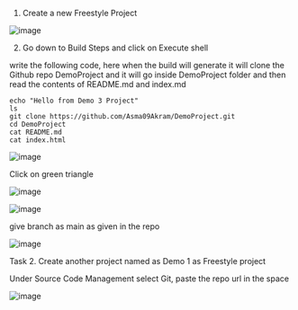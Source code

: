 1. Create a new Freestyle Project

![image](https://github.com/Asma09Akram/Jenkins/assets/124654068/a0a1ed08-2e4e-4f4e-89f7-1fde191b3504)

2. Go down to Build Steps and click on Execute shell

write the following code, here when the build will generate it will clone the Github repo DemoProject and it will go inside DemoProject folder and then read the
contents of README.md and index.md


```
echo "Hello from Demo 3 Project"
ls
git clone https://github.com/Asma09Akram/DemoProject.git
cd DemoProject
cat README.md
cat index.html
```


![image](https://github.com/Asma09Akram/Jenkins/assets/124654068/30ab0db8-41ed-41d0-8672-662b8727e99a)


Click on green triangle

![image](https://github.com/Asma09Akram/Jenkins/assets/124654068/7841b573-7932-4f19-8996-6b22cb1159a2)



![image](https://github.com/Asma09Akram/Jenkins/assets/124654068/9325150a-71bc-4177-a770-1b594e54b5a3)

give branch as main as given in the repo

![image](https://github.com/Asma09Akram/Jenkins/assets/124654068/4b826db6-20d1-4893-8d59-737655c8d109)


Task 2. Create another project named as Demo 1 as Freestyle project

Under Source Code Management
select Git, paste the repo url in the space

![image](https://github.com/Asma09Akram/Jenkins/assets/124654068/644a612b-1c2a-447b-a12d-c4a37a4400b4)



